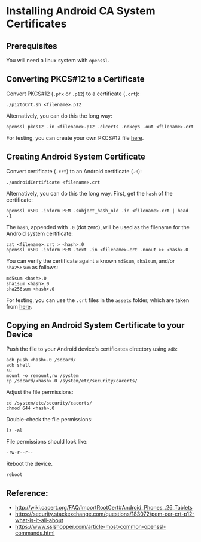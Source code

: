 # Installing Android CA System Certificates

## Prerequisites
You will need a linux system with `openssl`.


## Converting PKCS#12 to a Certificate
Convert PKCS#12 (`.pfx` or `.p12`) to a certificate (`.crt`):
```
./p12toCrt.sh <filename>.p12
```

Alternatively, you can do this the long way:
```
openssl pkcs12 -in <filename>.p12 -clcerts -nokeys -out <filename>.crt
```

For testing, you can create your own PKCS#12 file [here](https://pkijs.org/examples/PKCS12SimpleExample.html).


## Creating Android System Certificate
Convert certificate (`.crt`) to an Android certificate (`.0`):
```
./androidCertificate <filename>.crt
```

Alternatively, you can do this the long way. First, get the `hash` of the certificate:
```
openssl x509 -inform PEM -subject_hash_old -in <filename>.crt | head -1
```

The `hash`, appended with `.0` (dot zero), will be used as the filename for the Android system certificate:
```
cat <filename>.crt > <hash>.0
openssl x509 -inform PEM -text -in <filename>.crt -noout >> <hash>.0
```

You can verify the certificate againt a known `md5sum`, `sha1sum`, and/or `sha256sum` as follows:
```
md5sum <hash>.0
sha1sum <hash>.0
sha256sum <hash>.0
```

For testing, you can use the `.crt` files in the `assets` folder, which are taken from [here](https://www.cacert.org/index.php?id=3).


## Copying an Android System Certificate to your Device
Push the file to your Android device's certificates directory using `adb`:
```
adb push <hash>.0 /sdcard/
adb shell
su
mount -o remount,rw /system
cp /sdcard/<hash>.0 /system/etc/security/cacerts/
```

Adjust the file permissions:
```
cd /system/etc/security/cacerts/
chmod 644 <hash>.0
```

Double-check the file permissions:
```
ls -al
```

File permissions should look like:
```
-rw-r--r--
```

Reboot the device.
```
reboot
```


## Reference:
* http://wiki.cacert.org/FAQ/ImportRootCert#Android_Phones_.26_Tablets
* https://security.stackexchange.com/questions/183072/pem-cer-crt-p12-what-is-it-all-about
* https://www.sslshopper.com/article-most-common-openssl-commands.html
